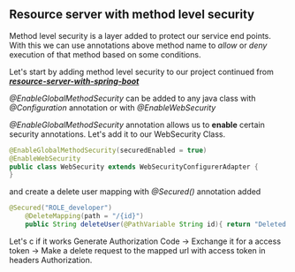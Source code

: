 ## Resource server with method level security 

Method level security is a layer added to protect our service end points.  
With this we can use annotations above method name to _allow_ or _deny_ execution of that method based on some conditions.

Let's start by adding method level security to our project continued from 
[___resource-server-with-spring-boot___](https://github.com/bertoxious/keycloak/tree/main/resource-server-with-spring-boot)  

_@EnableGlobalMethodSecurity_ can be added to any java class with _@Configuration_ annotation or with _@EnableWebSecurity_  

_@EnableGlobalMethodSecurity_ annotation allows us to __enable__ certain security annotations. Let's add it to our WebSecurity Class.  

```java
@EnableGlobalMethodSecurity(securedEnabled = true)
@EnableWebSecurity
public class WebSecurity extends WebSecurityConfigurerAdapter {
}
```
and create a delete user mapping with _@Secured()_ annotation added

```java
@Secured("ROLE_developer")
    @DeleteMapping(path = "/{id}")
    public String deleteUser(@PathVariable String id){ return "Deleted user with id"+ id;}
```
Let's c if it works
Generate Authorization Code -> Exchange it for a access token -> Make a delete request to the mapped url with access token in headers Authorization.
